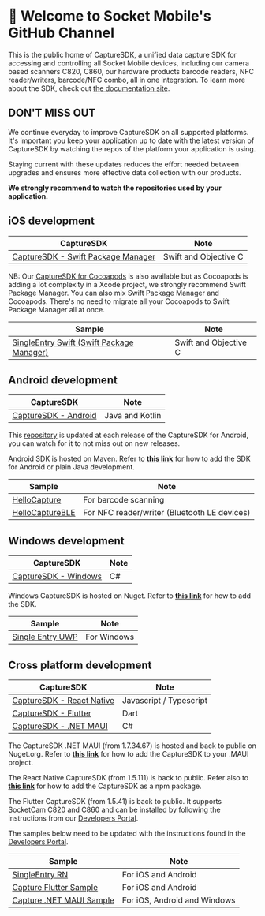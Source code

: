 # 👋 Welcome to Socket Mobile's GitHub Channel

This is the public home of CaptureSDK, a unified data capture SDK for accessing and controlling all Socket Mobile devices, including our camera based scanners C820, C860, our hardware products barcode readers, NFC reader/writers, barcode/NFC combo, all in one integration. To learn more about the SDK, check out [the documentation site](https://docs.socketmobile.com/main/en/).

## DON'T MISS OUT

We continue everyday to improve CaptureSDK on all supported platforms. It's important you keep your application up to date with the latest version of CaptureSDK by watching the repos of the platform your application is using.

Staying current with these updates reduces the effort needed between upgrades and ensures more effective data collection with our products.

**We strongly recommend to watch the repositories used by your application.**

## iOS development

|      CaptureSDK     |  Note |
|----------|-------|
| [CaptureSDK - Swift Package Manager](https://github.com/SocketMobile/swift-package-capturesdk) | Swift and Objective C |

NB: Our [CaptureSDK for Cocoapods](https://github.com/SocketMobile/cocoapods-capturesdk) is also available but as Cocoapods is adding a lot complexity in a Xcode project, we strongly recommend Swift Package Manager. You can also mix Swift Package Manager and Cocoapods.
There's no need to migrate all your Cocoapods to Swift Package Manager all at once.

|      Sample     |  Note |
|----------|-------|
| [SingleEntry Swift (Swift Package Manager)](https://github.com/SocketMobile/capturesingleentryswift-ios/tree/swift-package-manager) | Swift and Objective C |

## Android development

|      CaptureSDK     |  Note |
|----------|-------|
| [CaptureSDK - Android](https://github.com/SocketMobile/android-capturesdk) | Java and Kotlin |

This [repository](https://github.com/SocketMobile/samples-android/tree/main/hellocapture) is updated at each release of the CaptureSDK for Android, you can watch for it to not miss out on new releases.

Android SDK is hosted on Maven. Refer to **[this link](https://docs.socketmobile.com/capture/java/en/latest/android/getting-started.html#add-the-sdk-to-your-project)** for how to add the SDK for Android or plain Java development.

|      Sample     |  Note |
|----------|-------|
| [HelloCapture](https://github.com/SocketMobile/samples-android/tree/main/hellocapture) | For barcode scanning |
| [HelloCaptureBLE](https://github.com/SocketMobile/samples-android/tree/main/hellocapture-ble-android) | For NFC reader/writer (Bluetooth LE devices) |

## Windows development

|      CaptureSDK     |  Note |
|----------|-------|
| [CaptureSDK - Windows](https://github.com/SocketMobile/windows-capturesdk) | C# |

Windows CaptureSDK is hosted on Nuget. Refer to **[this link](https://www.nuget.org/packages/SocketMobile.Capture)** for how to add the SDK.

|      Sample     |  Note |
|----------|-------|
| [Single Entry UWP](https://github.com/SocketMobile/capturesingleentry-uwp) | For Windows |

## Cross platform development

|      CaptureSDK     |  Note |
|----------|-------|
| [CaptureSDK - React Native](https://github.com/SocketMobile/react-native-capture) | Javascript / Typescript |
| [CaptureSDK - Flutter](https://github.com/SocketMobile/capturesdk_flutter) | Dart |
| [CaptureSDK - .NET MAUI](https://github.com/SocketMobile/csharp-capturesdk) | C# |

The CaptureSDK .NET MAUI (from 1.7.34.67) is hosted and back to public on Nuget.org. Refer to **[this link](https://www.nuget.org/packages/SocketMobile.Capture)** for how to add the CaptureSDK to your .MAUI project.

The React Native CaptureSDK (from 1.5.111) is back to public. Refer also to **[this link](https://www.npmjs.com/package/react-native-capture)** for how to add the CaptureSDK as a npm package.

The Flutter CaptureSDK (from 1.5.41) is back to public. It supports SocketCam C820 and C860 and can be installed by following the instructions from our [Developers Portal](https://www.socketmobile.dev).

The samples below need to be updated with the instructions found in the [Developers Portal](https://www.socketmobile.dev).

|      Sample     |  Note |
|----------|------|
| [SingleEntry RN](https://github.com/SocketMobile/singleentry-rn) | For iOS and Android |
| [Capture Flutter Sample](https://github.com/SocketMobile/capture_flutter_sdk_sample) | For iOS and Android|
| [Capture .NET MAUI Sample](https://github.com/SocketMobile/capture_maui_sdk_sample) | For iOS, Android and Windows|
